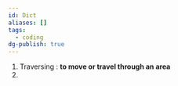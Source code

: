 ```yaml
---
id: Dict
aliases: []
tags:
  - coding
dg-publish: true
---
```

1. Traversing : **to move or travel through an area**
2. 